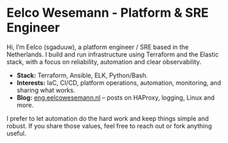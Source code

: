 # Eelco Wesemann - Platform & SRE Engineer

Hi, I’m Eelco (sgaduuw), a platform engineer / SRE based in the Netherlands. I build and run infrastructure using Terraform and the Elastic stack, with a focus on reliability, automation and clear observability.

- **Stack:** Terraform, Ansible, ELK, Python/Bash.
- **Interests:** IaC, CI/CD, platform operations, automation, monitoring, and sharing what works.
- **Blog:** [eng.eelcowesemann.nl](https://eng.eelcowesemann.nl) – posts on HAProxy, logging, Linux and more.

I prefer to let automation do the hard work and keep things simple and robust. If you share those values, feel free to reach out or fork anything useful.

<!---
sgaduuw/sgaduuw is a ✨ special ✨ repository because its `README.md` (this file) appears on your GitHub profile.
You can click the Preview link to take a look at your changes.
--->
